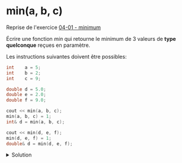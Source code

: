 # min(a, b, c)

Reprise de l'exercice [04-01 - minimum](../04%20-%20Fonctions/04-01%20-%20minimum.md)

Écrire une fonction *min* qui retourne le minimum de 3 valeurs de **type quelconque** reçues en paramètre.

Les instructions suivantes doivent être possibles:

~~~cpp
int    a = 5;
int    b = 2;
int    c = 9;

double d = 5.0;
double e = 2.0;
double f = 9.0;

cout << min(a, b, c);
min(a, b, c) = 1;
int& d = min(a, b, c);

cout << min(d, e, f);
min(d, e, f) = 1;
double& d = min(d, e, f);
~~~

<details>
<summary>Solution</summary>

~~~cpp
template<typename T>
T& min(T& a, T& b, T& c) {
   return a < c ? (a < b ? a : b) : (b < c ? b : c);
}
~~~

</details>

